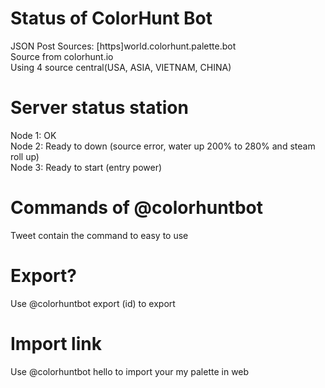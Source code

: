 # Status of ColorHunt Bot

JSON Post Sources: [https]world.colorhunt.palette.bot               
Source from colorhunt.io          
Using 4 source central(USA, ASIA, VIETNAM, CHINA)
# Server status station
Node 1: OK          
Node 2: Ready to down (source error, water up 200% to 280% and steam roll up)          
Node 3: Ready to start (entry power)          
# Commands of @colorhuntbot
Tweet contain the command to easy to use
# Export?
Use @colorhuntbot export (id) to export
# Import link
Use @colorhuntbot hello to import your my palette in web
